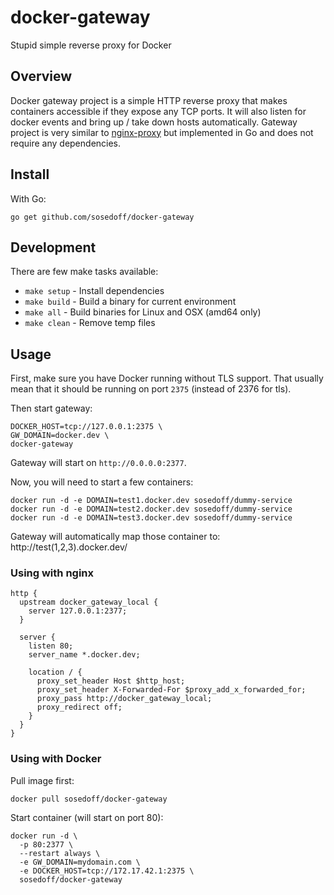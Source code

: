 # docker-gateway

Stupid simple reverse proxy for Docker

## Overview

Docker gateway project is a simple HTTP reverse proxy that makes containers accessible if
they expose any TCP ports. It will also listen for docker events and bring up / take down hosts
automatically. Gateway project is very similar to [nginx-proxy](https://github.com/jwilder/nginx-proxy) but
implemented in Go and does not require any dependencies.

## Install

With Go:

```
go get github.com/sosedoff/docker-gateway
```

## Development

There are few make tasks available:

- `make setup` - Install dependencies
- `make build` - Build a binary for current environment
- `make all`   - Build binaries for Linux and OSX (amd64 only)
- `make clean` - Remove temp files

## Usage

First, make sure you have Docker running without TLS support. That usually 
mean that it should be running on port `2375` (instead of 2376 for tls).

Then start gateway:

```
DOCKER_HOST=tcp://127.0.0.1:2375 \
GW_DOMAIN=docker.dev \
docker-gateway
```

Gateway will start on `http://0.0.0.0:2377`.

Now, you will need to start a few containers:

```
docker run -d -e DOMAIN=test1.docker.dev sosedoff/dummy-service
docker run -d -e DOMAIN=test2.docker.dev sosedoff/dummy-service
docker run -d -e DOMAIN=test3.docker.dev sosedoff/dummy-service
```

Gateway will automatically map those container to: http://test(1,2,3).docker.dev/

### Using with nginx

```
http {
  upstream docker_gateway_local {
    server 127.0.0.1:2377;
  }

  server {
    listen 80;
    server_name *.docker.dev;

    location / {
      proxy_set_header Host $http_host;
      proxy_set_header X-Forwarded-For $proxy_add_x_forwarded_for;
      proxy_pass http://docker_gateway_local;
      proxy_redirect off;
    }
  }
}
```

### Using with Docker

Pull image first:

```
docker pull sosedoff/docker-gateway
```

Start container (will start on port 80):

```
docker run -d \
  -p 80:2377 \
  --restart always \
  -e GW_DOMAIN=mydomain.com \
  -e DOCKER_HOST=tcp://172.17.42.1:2375 \
  sosedoff/docker-gateway
```
